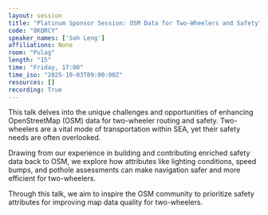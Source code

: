 ```yaml
---
layout: session
title: "Platinum Sponsor Session: OSM Data for Two-Wheelers and Safety"
code: "8KQRCY"
speaker_names: ['Soh Leng']
affiliations: None
room: "Pulag"
length: "15"
time: "Friday, 17:00"
time_iso: "2025-10-03T09:00:00Z"
resources: []
recording: True
---
```


This talk delves into the unique challenges and opportunities of enhancing OpenStreetMap (OSM) data for two-wheeler routing and safety. Two-wheelers are a vital mode of transportation within SEA, yet their safety needs are often overlooked. 

Drawing from our experience in building and contributing enriched safety data back to OSM, we explore how attributes like lighting conditions, speed bumps, and pothole assessments can make navigation safer and more efficient for two-wheelers.

Through this talk, we aim to inspire the OSM community to prioritize safety attributes for improving map data quality for two-wheelers.

